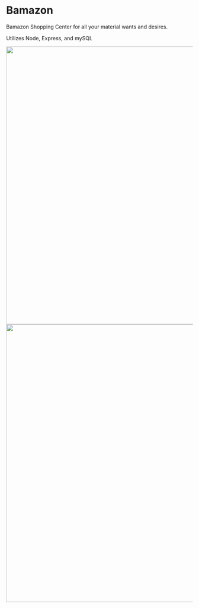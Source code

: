 # Bamazon

Bamazon Shopping Center for all your material wants and desires. 

Utilizes Node, Express, and mySQL


<p align="center">
  <img src="http://i.imgur.com/dcR7j2Q.gif" width="750"/>
  <img src="http://i.imgur.com/nhw8LHg.png" width="750"/>
</p>
